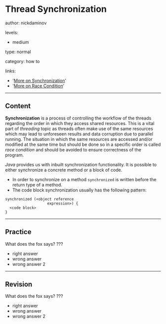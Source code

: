 # Thread Synchronization
author: nickdaminov

levels:

  - medium

type: normal

category: how to

links:

  - '[More on Synchronization](http://www.wideskills.com/java-tutorial/java-threads-tutorial/p/0/1)'
  - '[More on Race Condition](https://en.wikipedia.org/wiki/Race_condition)'

---
## Content

**Synchronization** is a process of controlling the workflow of the threads regarding the order in which they access shared resources. This is a vital part of *threading* topic as threads often make use of the same resources which may lead to unforeseen results and data corruption due to parallel running. The situation in which the same resources are accessed and/or modified at the same time but should be done so in a specific order is called *race condition* and should be avoided to ensure correctness of the program.

*Java* provides us with inbuilt synchronization functionality. It is possible to either synchronize a concrete method or a block of code.
- In order to synchronize on a method `synchronized` is written before the return type of a method.
- The code block synchronization usually has the following pattern:

```
synchronized (<object reference
                   expression>) {
  <code block>
}
```

---
## Practice

What does the fox says?
???

* right answer
* wrong answer
* wrong answer 2

---
## Revision

What does the fox says?
???

* right answer
* wrong answer
* wrong answer 2

